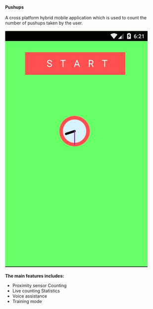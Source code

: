 <b>Pushups</b><br /><br />
A cross platform hybrid mobile application which is used to count the number of pushups taken by the user.<br /><br />
![Alt text](https://github.com/pauljacobv/PushUps/blob/master/screen.jpg?raw=true "PushUps")<br />
<br /><b>The main features includes:</b><br />
* Proximity sensor Counting<br />
* Live counting Statistics<br />
* Voice assistance<br />
* Training mode<br />